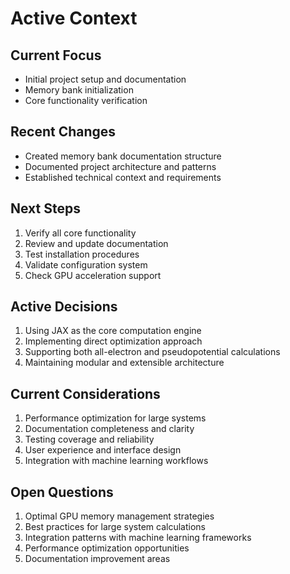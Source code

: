 # Active Context

## Current Focus
- Initial project setup and documentation
- Memory bank initialization
- Core functionality verification

## Recent Changes
- Created memory bank documentation structure
- Documented project architecture and patterns
- Established technical context and requirements

## Next Steps
1. Verify all core functionality
2. Review and update documentation
3. Test installation procedures
4. Validate configuration system
5. Check GPU acceleration support

## Active Decisions
1. Using JAX as the core computation engine
2. Implementing direct optimization approach
3. Supporting both all-electron and pseudopotential calculations
4. Maintaining modular and extensible architecture

## Current Considerations
1. Performance optimization for large systems
2. Documentation completeness and clarity
3. Testing coverage and reliability
4. User experience and interface design
5. Integration with machine learning workflows

## Open Questions
1. Optimal GPU memory management strategies
2. Best practices for large system calculations
3. Integration patterns with machine learning frameworks
4. Performance optimization opportunities
5. Documentation improvement areas 